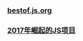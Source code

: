 ### [bestof.js.org ](https://risingstars.js.org/2017/zh)
### [2017年崛起的JS项目](https://segmentfault.com/a/1190000012927293?utm_source=weekly&utm_medium=email&utm_campaign=email_weekly)

